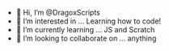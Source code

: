 - 👋 Hi, I’m @DragoxScripts
- 👀 I’m interested in ... Learning how to code!
- 🌱 I’m currently learning ... JS and Scratch
- 💞️ I’m looking to collaborate on ... anything

<!---
DragoxScripts/DragoxScripts is a ✨ special ✨ repository because its `README.md` (this file) appears on your GitHub profile.
You can click the Preview link to take a look at your changes.
--->
